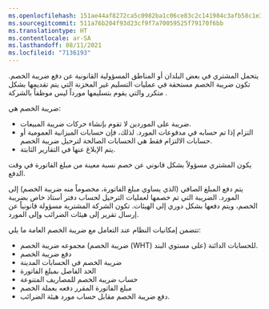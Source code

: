 ```yaml
---
ms.openlocfilehash: 151ae44af8272ca5c0982ba1c06ce83c2c141984c3afb58c1e3bc04e9681f28f
ms.sourcegitcommit: 511a76b204f93d23cf9f7a70059525f79170f6bb
ms.translationtype: HT
ms.contentlocale: ar-SA
ms.lasthandoff: 08/11/2021
ms.locfileid: "7136193"
---
```

يتحمل المشتري في بعض البلدان أو المناطق المسؤولية القانونية عن دفع ضريبة الخصم. تكون ضريبة الخصم مستحقة في عمليات التسليم غير المخزنة التي يتم تقديمها بشكل متكرر والتي يقوم بتسليمها مورداً ليس موظفاً بالشركة . 

ضريبة الخصم هي:

- ضريبة على الموردين لا تقوم بإنشاء حركات ضريبة المبيعات.
- التزام إذا تم حسابه في مدفوعات المورد. لذلك، فإن حسابات الميزانية العمومية أو حسابات الالتزام فقط هي الحسابات الصالحة لترحيل ضريبة الخصم.
- يتم الإبلاغ عنها في التقارير الثابتة.

يكون المشتري مسؤولاً بشكل قانوني عن خصم نسبة معينة من مبلغ الفاتورة في وقت الدفع.

يتم دفع المبلغ الصافي (الذي يساوي مبلغ الفاتورة، مخصوماً منه ضريبة الخصم) إلى المورد. الضريبة التي تم خصمها لعمليات الترحيل لحساب دفتر أستاذ خاص بضريبة الخصم، ويتم دفعها بشكل دوري إلى الهيئات. تكون الشركة المشترية مسؤولة قانونياً عن إرسال تقرير إلى هيئات الضرائب وإلى المورد.
 
تتضمن إمكانيات النظام عند التعامل مع ضريبة الخصم العامة ما يلي:

- مجموعه ضريبة الخصم (ضريبة الخصم (WHT) على مستوي البند) للحسابات الدائنة.
- دفع ضريبة الخصم
- ضريبة الخصم في الحسابات المدينة
- الحد الفاصل بمبلغ الفاتورة
- حساب ضريبة الخصم للمصاريف المتنوعة
- مبلغ الفاتورة المقرر دفعه بعملة الخصم
- دفع ضريبة الخصم مقابل حساب مورد هيئة الضرائب.
